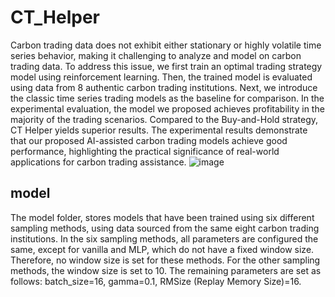 # CT_Helper

Carbon trading data does not exhibit either stationary or highly volatile
time series behavior, making it challenging to analyze and model on carbon
trading data. To address this issue, we first train an optimal trading strategy
model using reinforcement learning. Then, the trained model is evaluated
using data from 8 authentic carbon trading institutions. Next, we introduce
the classic time series trading models as the baseline for comparison. In the
experimental evaluation, the model we proposed achieves profitability in the
majority of the trading scenarios. Compared to the Buy-and-Hold strategy,
CT Helper yields superior results. The experimental results demonstrate
that our proposed AI-assisted carbon trading models achieve good performance, highlighting the practical significance of real-world applications for
carbon trading assistance.
![image](https://github.com/23kaka6/CT_Helper/assets/121601339/b26b7b3e-1ef4-4fac-9b43-be1c56946e6f)



## model
The model folder, stores models that have been trained using six different sampling methods, using data sourced from the same eight carbon trading institutions.
In the six sampling methods, all parameters are configured the same, except for vanilla and MLP, which do not have a fixed window size. Therefore, no window size is set for these methods. For the other sampling methods, the window size is set to 10. The remaining parameters are set as follows: batch_size=16, gamma=0.1, RMSize (Replay Memory Size)=16.
